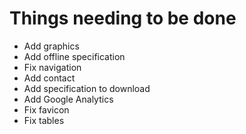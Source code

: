 # Things needing to be done
- Add graphics
- Add offline specification
- Fix navigation
- Add contact
- Add specification to download
- Add Google Analytics
- Fix favicon
- Fix tables
